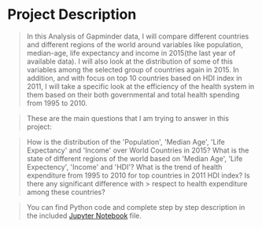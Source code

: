 
**Project Description**
============================================
> In this Analysis of Gapminder data, I will compare different countries and different regions of the world around variables like population, median-age, life expectancy and income in 2015(the last year of available data). I will also look at the distribution of some of this variables among the selected group of countries again in 2015. In addition, and with focus on top 10 countries based on HDI index in 2011, I will take a specific look at the efficiency of the health system in them based on their both governmental and total health spending from 1995 to 2010.

> These are the main questions that I am trying to answer in this project:

> How is the distribution of the 'Population', 'Median Age', 'Life Expectancy' and 'Income' over World Countries in 2015?
> What is the state of different regions of the world based on 'Median Age', 'Life Expectency', 'Income' and 'HDI'?
> What is the trend of health expenditure from 1995 to 2010 for top countries in 2011 HDI index? Is there any significant difference with > respect to health expenditure among these countries?

> You can find Python code and complete step by step description in the included
> [Jupyter Notebook](https://github.com/bdelgo/Udacity_GapminderWorld_Project/blob/master/EDA_of_Gapminder_dataset.ipynb) file.

